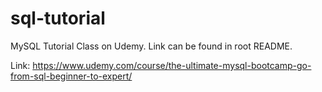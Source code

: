 # sql-tutorial
MySQL Tutorial Class on Udemy. Link can be found in root README.

Link: https://www.udemy.com/course/the-ultimate-mysql-bootcamp-go-from-sql-beginner-to-expert/
